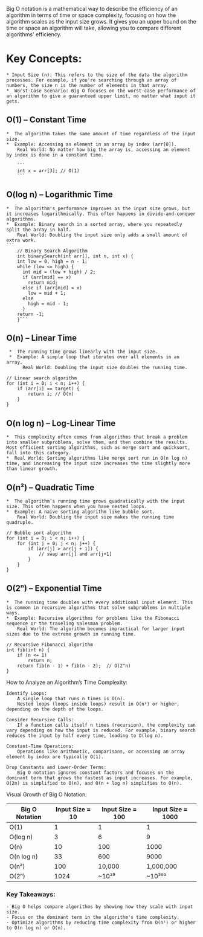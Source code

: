 Big O notation is a mathematical way to describe the efficiency of an algorithm in terms of time or space complexity, focusing on how the algorithm scales as the input size grows. 
It gives you an upper bound on the time or space an algorithm will take, allowing you to compare different algorithms' efficiency.

#  Key Concepts:
    * Input Size (n): This refers to the size of the data the algorithm processes. For example, if you're searching through an array of numbers, the size n is the number of elements in that array.
    *  Worst-Case Scenario: Big O focuses on the worst-case performance of an algorithm to give a guaranteed upper limit, no matter what input it gets.
 ## O(1) – Constant Time

    *  The algorithm takes the same amount of time regardless of the input size.
    *  Example: Accessing an element in an array by index (arr[0]).
        Real World: No matter how big the array is, accessing an element by index is done in a constant time.

        ```
        int x = arr[3]; // O(1)
        ```
 ##  O(log n) – Logarithmic Time

    *  The algorithm's performance improves as the input size grows, but it increases logarithmically. This often happens in divide-and-conquer algorithms.
    *  Example: Binary search in a sorted array, where you repeatedly split the array in half.
        Real World: Doubling the input size only adds a small amount of extra work.
    ```
        // Binary Search Algorithm
        int binarySearch(int arr[], int n, int x) {
        int low = 0, high = n - 1;
        while (low <= high) {
          int mid = (low + high) / 2;
          if (arr[mid] == x)
            return mid;
          else if (arr[mid] < x)
            low = mid + 1;
          else
            high = mid - 1;
          }
        return -1;
        }```

  ##  O(n) – Linear Time

     *  The running time grows linearly with the input size.
     *  Example: A simple loop that iterates over all elements in an array.
          Real World: Doubling the input size doubles the running time.

```
// Linear search algorithm
for (int i = 0; i < n; i++) {
    if (arr[i] == target) {
        return i; // O(n)
    }
}

```
## O(n log n) – Log-Linear Time

    *  This complexity often comes from algorithms that break a problem into smaller subproblems, solve them, and then combine the results. Most efficient sorting algorithms, such as merge sort and quicksort, fall into this category.
    *  Real World: Sorting algorithms like merge sort run in O(n log n) time, and increasing the input size increases the time slightly more than linear growth.  

##  O(n²) – Quadratic Time

    *  The algorithm’s running time grows quadratically with the input size. This often happens when you have nested loops.
    *  Example: A naive sorting algorithm like bubble sort.
        Real World: Doubling the input size makes the running time quadruple.

```
// Bubble sort algorithm
for (int i = 0; i < n; i++) {
    for (int j = 0; j < n; j++) {
        if (arr[j] > arr[j + 1]) {
            // swap arr[j] and arr[j+1]
        }
    }
}
```
##  O(2ⁿ) – Exponential Time

    *  The running time doubles with every additional input element. This is common in recursive algorithms that solve subproblems in multiple ways.
    *  Example: Recursive algorithms for problems like the Fibonacci sequence or the traveling salesman problem.
        Real World: The algorithm becomes impractical for larger input sizes due to the extreme growth in running time.

```
// Recursive Fibonacci algorithm
int fib(int n) {
    if (n <= 1)
        return n;
    return fib(n - 1) + fib(n - 2);  // O(2^n)
}
```
How to Analyze an Algorithm’s Time Complexity:

    Identify Loops:
        A single loop that runs n times is O(n).
        Nested loops (loops inside loops) result in O(n²) or higher, depending on the depth of the loops.

    Consider Recursive Calls:
        If a function calls itself n times (recursion), the complexity can vary depending on how the input is reduced. For example, binary search reduces the input by half every time, leading to O(log n).

    Constant-Time Operations:
        Operations like arithmetic, comparisons, or accessing an array element by index are typically O(1).

    Drop Constants and Lower-Order Terms:
        Big O notation ignores constant factors and focuses on the dominant term that grows the fastest as input increases. For example, O(2n) is simplified to O(n), and O(n + log n) simplifies to O(n).

Visual Growth of Big O Notation:

| Big O Notation	   |  Input Size = 10    | Input Size = 100     |Input Size = 1000| 
| ---    | ---   | ---     | ---     |
| O(1)	|1	|1	|1|
| O(log n)|	3	|6	|9|
| O(n)	|10	|100	|1000|
| O(n log n)	|33	|600	|9000|
| O(n²)	|100	|10,000	|1,000,000|
| O(2ⁿ)	|1024	|~10²⁹	|~10³⁰⁰|
### Key Takeaways:

    - Big O helps compare algorithms by showing how they scale with input size.
    - Focus on the dominant term in the algorithm's time complexity.
    - Optimize algorithms by reducing time complexity from O(n²) or higher to O(n log n) or O(n).

